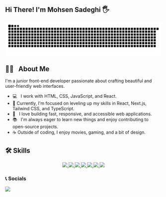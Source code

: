<h2>Hi There! I'm Mohsen Sadeghi 🖐</h2>
<img align="center" src="https://raw.githubusercontent.com/imrrobat/imrrobat/d1b244e170d2b75fdda3efd499eaaf163f7a617c/images/github-contribution-grid-snake.svg"/>

## 👩‍💻 &nbsp; About Me
<p>I'm a junior front-end developer passionate about crafting beautiful and user-friendly web interfaces.</p>
<ul>
  <li>💻 &nbsp; I work with HTML, CSS, JavaScript, and React.</li>
  <li>🎯 Currently, I'm focused on leveling up my skills in React, Next.js, Tailwind CSS, and TypeScript.</li>
  <li>🚀 &nbsp; I love building fast, responsive, and accessible web applications.</li>
  <li>📚 &nbsp; I'm always eager to learn new things and enjoy contributing to open-source projects.</li>
  <li>☕ Outside of coding, I enjoy movies, gaming, and a bit of design.</li>
</ul>

## 🛠️ Skills
<p align="center">
    <a href="https://react.dev">
        <img src="https://skillicons.dev/icons?i=react" />
    </a>
    <a href="https://nextjs.org">
        <img src="https://skillicons.dev/icons?i=next" />
    </a>  
    <a href="https://tailwindcss.com">
        <img src="https://skillicons.dev/icons?i=tailwindcss" />
    </a>
    <a href="https://developer.mozilla.org/en-US/docs/Web/javascript">
        <img src="https://skillicons.dev/icons?i=js" />
    </a>
    <a href="https://www.typescriptlang.org/">
        <img src="https://skillicons.dev/icons?i=ts" />
    </a>
    <a href="https://redux.js.org">
        <img src="https://skillicons.dev/icons?i=redux" />
    </a>
    <a href="https://vuejs.org">
        <img src="https://skillicons.dev/icons?i=materialui" />
    </a>
</p>

### 📞 Socials
                  
<p align="left">      
    <a href="http://www.instagram.com/m.sadeghi560" target="_blank" rel="noreferrer"><img src="https://skillicons.dev/icons?i=instagram" /></a>
</p>





